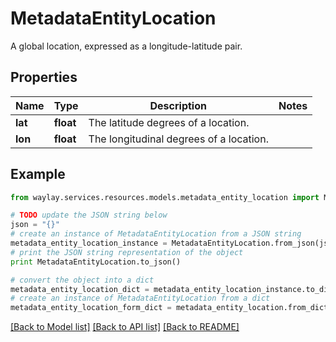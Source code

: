 # MetadataEntityLocation

A global location, expressed as a longitude-latitude pair.

## Properties

Name | Type | Description | Notes
------------ | ------------- | ------------- | -------------
**lat** | **float** | The latitude degrees of a location. | 
**lon** | **float** | The longitudinal degrees of a location. | 

## Example

```python
from waylay.services.resources.models.metadata_entity_location import MetadataEntityLocation

# TODO update the JSON string below
json = "{}"
# create an instance of MetadataEntityLocation from a JSON string
metadata_entity_location_instance = MetadataEntityLocation.from_json(json)
# print the JSON string representation of the object
print MetadataEntityLocation.to_json()

# convert the object into a dict
metadata_entity_location_dict = metadata_entity_location_instance.to_dict()
# create an instance of MetadataEntityLocation from a dict
metadata_entity_location_form_dict = metadata_entity_location.from_dict(metadata_entity_location_dict)
```
[[Back to Model list]](../README.md#documentation-for-models) [[Back to API list]](../README.md#documentation-for-api-endpoints) [[Back to README]](../README.md)


